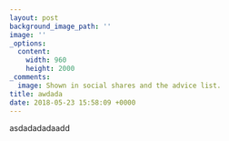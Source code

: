 ```yaml
---
layout: post
background_image_path: ''
image: ''
_options:
  content:
    width: 960
    height: 2000
_comments:
  image: Shown in social shares and the advice list.
title: awdada
date: 2018-05-23 15:58:09 +0000
---
```

asdadadadaadd